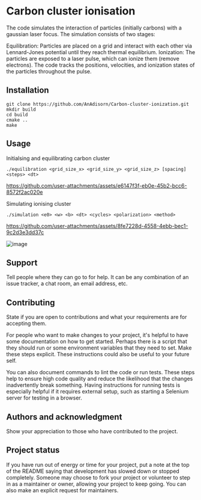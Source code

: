 # Carbon cluster ionisation
The code simulates the interaction of particles (initially carbons) with a gaussian laser focus. The simulation consists of two stages:

Equilibration: Particles are placed on a grid and interact with each other via Lennard-Jones potential until they reach thermal equilibrium.
Ionization: The particles are exposed to a laser pulse, which can ionize them (remove electrons). The code tracks the positions, velocities, and ionization states of the particles throughout the pulse.


## Installation
```
git clone https://github.com/AnAdisorn/Carbon-cluster-ionization.git
mkdir build
cd build
cmake ..
make
```

## Usage
Initialsing and equilibrating carbon cluster
```
./equilibration <grid_size_x> <grid_size_y> <grid_size_z> [spacing] <steps> <dt>
```
https://github.com/user-attachments/assets/e6147f3f-eb0e-45b2-bcc6-8572f2ac020e

Simulating ionising cluster
```
./simulation <e0> <w> <b> <dt> <cycles> <polarization> <method>
```
https://github.com/user-attachments/assets/8fe7228d-4558-4ebb-bec1-9c2d3e3dd37c

![image](https://github.com/user-attachments/assets/7f084bd9-2ec8-49e2-996c-ab705f2ce2d3)

## Support
Tell people where they can go to for help. It can be any combination of an issue tracker, a chat room, an email address, etc.

## Contributing
State if you are open to contributions and what your requirements are for accepting them.

For people who want to make changes to your project, it's helpful to have some documentation on how to get started. Perhaps there is a script that they should run or some environment variables that they need to set. Make these steps explicit. These instructions could also be useful to your future self.

You can also document commands to lint the code or run tests. These steps help to ensure high code quality and reduce the likelihood that the changes inadvertently break something. Having instructions for running tests is especially helpful if it requires external setup, such as starting a Selenium server for testing in a browser.

## Authors and acknowledgment
Show your appreciation to those who have contributed to the project.

## Project status
If you have run out of energy or time for your project, put a note at the top of the README saying that development has slowed down or stopped completely. Someone may choose to fork your project or volunteer to step in as a maintainer or owner, allowing your project to keep going. You can also make an explicit request for maintainers.

